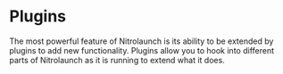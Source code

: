 # Plugins

The most powerful feature of Nitrolaunch is its ability to be extended by plugins to add new functionality. Plugins allow you to hook into different parts of Nitrolaunch as it is running to extend what it does.
